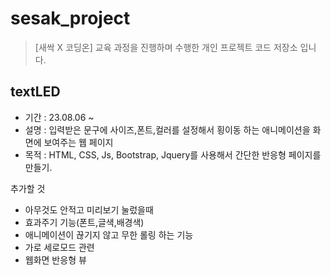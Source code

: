 # sesak_project

> [새싹 X 코딩온] 교육 과정을 진행하며 수행한 개인 프로젝트 코드 저장소 입니다.

## textLED

- 기간 : 23.08.06 ~
- 설명 : 입력받은 문구에 사이즈,폰트,컬러를 설정해서 횡이동 하는 애니메이션을 화면에 보여주는 웹 페이지
- 목적 : HTML, CSS, Js, Bootstrap, Jquery를 사용해서 간단한 반응형 페이지를 만들기.

추가할 것

- 아무것도 안적고 미리보기 눌렀을때
- 효과주기 기능(폰트,글색,배경색)
- 애니메이션이 끊기지 않고 무한 롤링 하는 기능
- 가로 세로모드 관련
- 웹화면 반응형 뷰
